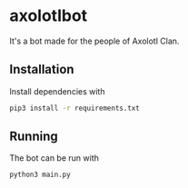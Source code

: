 # axolotlbot
It's a bot made for the people of Axolotl Clan.

## Installation

Install dependencies with
```bash
pip3 install -r requirements.txt
```

## Running

The bot can be run with
```bash
python3 main.py
```